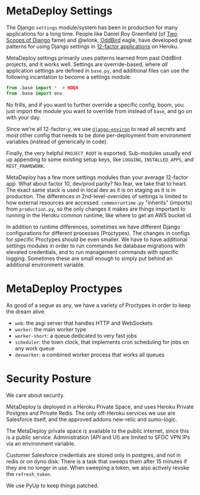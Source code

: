 # MetaDeploy Settings

The Django `settings` module/system has been in production for many applications
for a long time. People like Daniel Roy Greenfield (of
[Two Scoops of Django](https://twoscoopspress.com/products/two-scoops-of-django-1-11)
fame) and @wlonk, [OddBird](https://www.oddbird.net/) eagle, have developed
great patterns for using Django settings in
[12-factor applications](https://12factor.net/) on Heroku.

MetaDeploy settings primarily uses patterns learned from past OddBird projects,
and it works well. Settings are override-based, where _all_ application settings
are defined in `base.py`, and additional files can use the following incantation
to become a settings module:

```python
from .base import *  # NOQA
from .base import env
```

No frills, and if you want to further override a specific config, boom, you just
import the module you want to override from instead of `base`, and go on with
your day.

Since we're all 12-factor-y, we use
[`django-environ`](https://django-environ.readthedocs.io/en/latest/index.html)
to read all secrets and most other config that needs to be done per-deployment
from environment variables (instead of generically in code).

Finally, the very helpful `PROJECT_ROOT` is exported. Sub-modules usually end up
appending to some existing setup keys, like `LOGGING`, `INSTALLED_APPS`, and
`REST_FRAMEWORK`.

MetaDeploy has a few more settings modules than your average 12-factor app. What
about factor 10, dev/prod parity? No fear, we take that to heart. The exact same
stack is used in local dev as it is on staging as it is in production. The
differences in 2nd-level-overrides of settings is limited to how external
resources are accessed. `commonruntime.py` "inherits" (imports) from
`production.py`, so the only changes it makes are things important to running in
the Heroku common runtime, like where to get an AWS bucket id.

In addition to runtime differences, sometimes we have different Django
configurations for different processes (Proctypes). The changes in configs for
specific Proctypes should be even smaller. We have to have additional settings
modules in order to run commands lke database migrations with elevated
credentials, and to run management commands with specific logging. Sometimes
these are small enough to simply put behind an additional environment variable.

# MetaDeploy Proctypes

As good of a segue as any, we have a variety of Proctypes in order to keep the
dream alive.

- `web`: the asgi server that handles HTTP and WebSockets
- `worker`: the main worker type
- `worker-short`: a queue dedicated to very fast jobs
- `scheduler`: the town clock, that implements cron scheduling for jobs on any
  work queue
- `devworker`: a combined worker process that works all queues

# Security Posture

We care about security.

MetaDeploy is deployed in a Heroku Private Space, and uses Heroku Private
Postgres and Private Redis. The only off-Heroku services we use are Salesforce
itself, and the approved addons new-relic and sumo-logic.

The MetaDeploy private space is available to the public internet, since this is
a public service. Administration (API and UI) are limited to SFDC VPN IPs via an
environment variable.

Customer Salesforce credentials are stored only in postgres, and not in redis or
on dyno disk. There is a task that sweeps them after 15 minutes if they are no
longer in use. When sweeping a token, we also actively revoke the
`refresh_token`.

We use PyUp to keep things patched.
